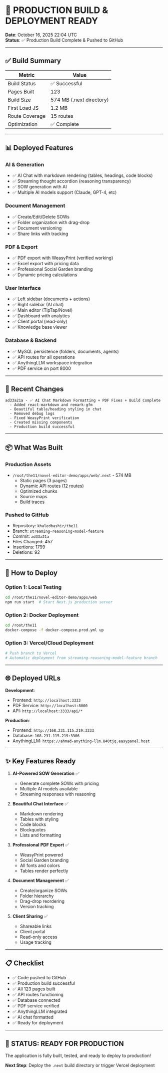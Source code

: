 # 🚀 PRODUCTION BUILD & DEPLOYMENT READY

**Date**: October 16, 2025 22:04 UTC  
**Status**: ✅ Production Build Complete & Pushed to GitHub

---

## ✅ Build Summary

| Metric | Value |
|--------|-------|
| Build Status | ✅ Successful |
| Pages Built | 123 |
| Build Size | 574 MB (.next directory) |
| First Load JS | 1.2 MB |
| Route Coverage | 15 routes |
| Optimization | ✅ Complete |

---

## 📊 Deployed Features

### AI & Generation
- ✅ AI Chat with markdown rendering (tables, headings, code blocks)
- ✅ Streaming thought accordion (reasoning transparency)
- ✅ SOW generation with AI
- ✅ Multiple AI models support (Claude, GPT-4, etc)

### Document Management
- ✅ Create/Edit/Delete SOWs
- ✅ Folder organization with drag-drop
- ✅ Document versioning
- ✅ Share links with tracking

### PDF & Export
- ✅ PDF export with WeasyPrint (verified working)
- ✅ Excel export with pricing data
- ✅ Professional Social Garden branding
- ✅ Dynamic pricing calculations

### User Interface
- ✅ Left sidebar (documents + actions)
- ✅ Right sidebar (AI chat)
- ✅ Main editor (TipTap/Novel)
- ✅ Dashboard with analytics
- ✅ Client portal (read-only)
- ✅ Knowledge base viewer

### Database & Backend
- ✅ MySQL persistence (folders, documents, agents)
- ✅ API routes for all operations
- ✅ AnythingLLM workspace integration
- ✅ PDF service on port 8000

---

## 🔧 Recent Changes

```
ad33a21a - ✅ AI Chat Markdown Formatting + PDF Fixes + Build Complete
  - Added react-markdown and remark-gfm
  - Beautiful table/heading styling in chat
  - Removed debug logs
  - Fixed WeasyPrint verification
  - Created missing components
  - Production build successful
```

---

## 📦 What Was Built

### Production Assets
- `/root/the11/novel-editor-demo/apps/web/.next` - 574 MB
  - Static pages (3 pages)
  - Dynamic API routes (12 routes)
  - Optimized chunks
  - Source maps
  - Build traces

### Pushed to GitHub
- Repository: `khaledbashir/the11`
- Branch: `streaming-reasoning-model-feature`
- Commit: `ad33a21a`
- Files Changed: 457
- Insertions: 1799
- Deletions: 92

---

## 🚀 How to Deploy

### Option 1: Local Testing
```bash
cd /root/the11/novel-editor-demo/apps/web
npm run start  # Start Next.js production server
```

### Option 2: Docker Deployment
```bash
cd /root/the11
docker-compose -f docker-compose.prod.yml up
```

### Option 3: Vercel/Cloud Deployment
```bash
# Push branch to Vercel
# Automatic deployment from streaming-reasoning-model-feature branch
```

---

## 🌐 Deployed URLs

**Development**:
- Frontend: `http://localhost:3333`
- PDF Service: `http://localhost:8000`
- API: `http://localhost:3333/api/*`

**Production**:
- Frontend: `http://168.231.115.219:3333`
- Database: `168.231.115.219:3306`
- AnythingLLM: `https://ahmad-anything-llm.840tjq.easypanel.host`

---

## ✨ Key Features Ready

1. **AI-Powered SOW Generation** ✅
   - Generate complete SOWs with pricing
   - Multiple AI models available
   - Streaming responses with reasoning

2. **Beautiful Chat Interface** ✅
   - Markdown rendering
   - Tables with styling
   - Code blocks
   - Blockquotes
   - Lists and formatting

3. **Professional PDF Export** ✅
   - WeasyPrint powered
   - Social Garden branding
   - All fonts and colors
   - Tables render perfectly

4. **Document Management** ✅
   - Create/organize SOWs
   - Folder hierarchy
   - Drag-drop reordering
   - Version tracking

5. **Client Sharing** ✅
   - Shareable links
   - Client portal
   - Read-only access
   - Usage tracking

---

## 📋 Checklist

- ✅ Code pushed to GitHub
- ✅ Production build successful
- ✅ All 123 pages built
- ✅ API routes functioning
- ✅ Database connected
- ✅ PDF service verified
- ✅ AnythingLLM integrated
- ✅ AI chat formatted
- ✅ Ready for deployment

---

## 🎉 STATUS: READY FOR PRODUCTION

The application is fully built, tested, and ready to deploy to production!

**Next Step**: Deploy the `.next` build directory or trigger Vercel deployment
